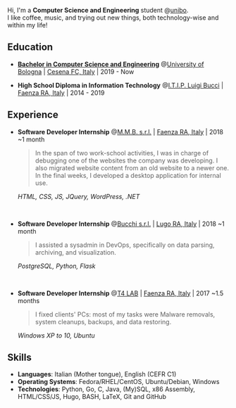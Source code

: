Hi,
I'm a **Computer Science and Engineering** student @[unibo](https://www.unibo.it/en/).\
I like coffee, music, and trying out new things, both technology-wise and within my life!

## Education

* **[Bachelor in Computer Science and Engineering](https://corsi.unibo.it/1cycle/ComputerScienceEngineering)** @[University of Bologna](https://www.unibo.it/en/) | [Cesena FC, Italy](https://www.openstreetmap.org/relation/42809) | 2019 - Now

* **High School Diploma in Information Technology** @[I.T.I.P. Luigi Bucci](https://www.itipfaenza.edu.it/) | [Faenza RA, Italy](https://www.openstreetmap.org/relation/43004) | 2014 - 2019

## Experience

* **Software Developer Internship** @[M.M.B. s.r.l.](https://www.mmbsoftware.it/portalemmb/en/home) | [Faenza RA, Italy](https://www.openstreetmap.org/relation/43004) | 2018 ~1 month
  > In the span of two work-school activities, I was in charge of debugging one of the websites the company was developing.
  > I also migrated website content from an old website to a newer one.
  > In the final weeks, I developed a desktop application for internal use.

  _HTML, CSS, JS, JQuery, WordPress, .NET_

<br>

* **Software Developer Internship** @[Bucchi s.r.l.](http://www.bucchi.it/en/) | [Lugo RA, Italy](https://www.openstreetmap.org/relation/43140) | 2018 ~1 month
  > I assisted a sysadmin in DevOps, specifically on data parsing, archiving, and visualization.

  _PostgreSQL, Python, Flask_

<br>

* **Software Developer Internship** @[T4 LAB](https://www.t4lab.it/) | [Faenza RA, Italy](https://www.openstreetmap.org/relation/43004) | 2017 ~1.5 months
  > I fixed clients' PCs: most of my tasks were Malware removals, system cleanups, backups, and data restoring.

  _Windows XP to 10, Ubuntu_

## Skills

* **Languages**: Italian (Mother tongue), English (CEFR C1)
* **Operating Systems**: Fedora/RHEL/CentOS, Ubuntu/Debian, Windows
* **Technologies**: Python, Go, C, Java, (My)SQL, x86 Assembly, HTML/CSS/JS, Hugo, BASH, LaTeX, Git and GitHub
